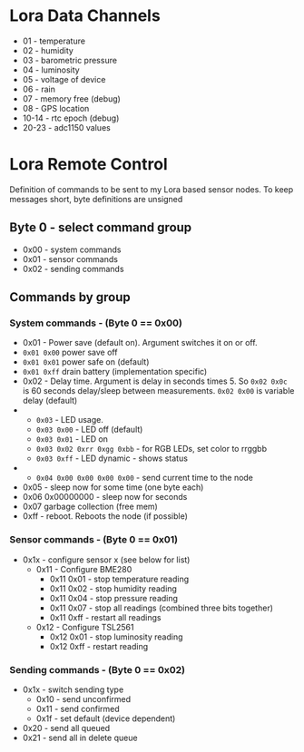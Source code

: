# Lora Data Channels
* 01 - temperature
* 02 - humidity
* 03 - barometric pressure
* 04 - luminosity
* 05 - voltage of device
* 06 - rain
* 07 - memory free (debug)
* 08 - GPS location
* 10-14 - rtc epoch (debug)
* 20-23 - adc1150 values


# Lora Remote Control

Definition of commands to be sent to my Lora based sensor nodes. To keep messages short, byte definitions are unsigned

## Byte 0 - select command group
* 0x00 - system commands
* 0x01 - sensor commands
* 0x02 - sending commands


## Commands by group
### System commands - (Byte 0 == 0x00)
* 0x01 - Power save (default on). Argument switches it on or off. 
 * `0x01 0x00` power save off 
 * `0x01 0x01` power safe on (default)
 * `0x01 0xff` drain battery (implementation specific)
* 0x02 - Delay time. Argument is delay in seconds times 5. So `0x02 0x0c` is 60 seconds delay/sleep between measurements. `0x02 0x00` is variable delay (default)
* + `0x03` - LED usage.
  * `0x03 0x00` - LED off (default)
  * `0x03 0x01` - LED on
  * `0x03 0x02 0xrr 0xgg 0xbb` - for RGB LEDs, set color to rrggbb
  * `0x03 0xff` - LED dynamic - shows status
* + `0x04 0x00 0x00 0x00 0x00`  - send current time to the node
* 0x05 <hours> <minutes> <seconds> - sleep now for some time (one byte each)
* 0x06 0x00000000 - sleep now for seconds
* 0x07 garbage collection (free mem)
* 0xff - reboot. Reboots the node (if possible)

### Sensor commands - (Byte 0 == 0x01)
* 0x1x - configure sensor x (see below for list)
  * 0x11 - Configure BME280
    * 0x11 0x01 - stop temperature reading
    * 0x11 0x02 - stop humidity reading
    * 0x11 0x04 - stop pressure reading
    * 0x11 0x07 - stop all readings (combined three bits together)
    * 0x11 0xff - restart all readings
  * 0x12 - Configure TSL2561
    * 0x12 0x01 - stop luminosity reading
    * 0x12 0xff - restart reading

### Sending commands - (Byte 0 == 0x02)
* 0x1x - switch sending type
  * 0x10 - send unconfirmed
  * 0x11 - send confirmed
  * 0x1f - set default (device dependent)
* 0x20 - send all queued
* 0x21 - send all in delete queue
